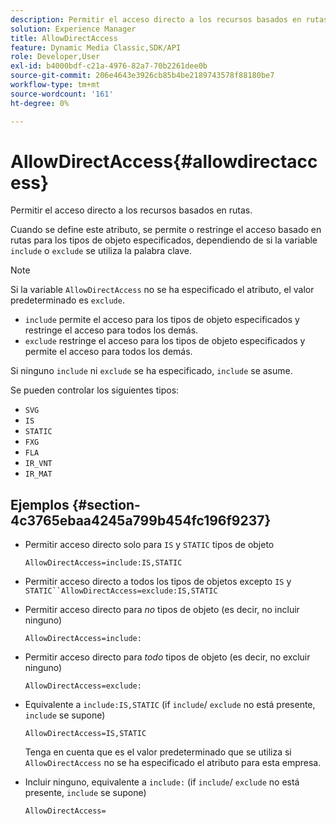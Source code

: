 ```yaml
---
description: Permitir el acceso directo a los recursos basados en rutas.
solution: Experience Manager
title: AllowDirectAccess
feature: Dynamic Media Classic,SDK/API
role: Developer,User
exl-id: b4000bdf-c21a-4976-82a7-70b2261dee0b
source-git-commit: 206e4643e3926cb85b4be2189743578f88180be7
workflow-type: tm+mt
source-wordcount: '161'
ht-degree: 0%

---
```


# AllowDirectAccess{#allowdirectaccess}

Permitir el acceso directo a los recursos basados en rutas.

Cuando se define este atributo, se permite o restringe el acceso basado en rutas para los tipos de objeto especificados, dependiendo de si la variable `include` o `exclude` se utiliza la palabra clave.

>[!NOTE]
>
>Si la variable `AllowDirectAccess` no se ha especificado el atributo, el valor predeterminado es `exclude`.

* `include` permite el acceso para los tipos de objeto especificados y restringe el acceso para todos los demás.
* `exclude` restringe el acceso para los tipos de objeto especificados y permite el acceso para todos los demás.

Si ninguno `include` ni `exclude` se ha especificado, `include` se asume.

Se pueden controlar los siguientes tipos:

* `SVG`
* `IS`
* `STATIC`
* `FXG`
* `FLA`
* `IR_VNT`
* `IR_MAT`

## Ejemplos {#section-4c3765ebaa4245a799b454fc196f9237}

* Permitir acceso directo solo para `IS` y `STATIC` tipos de objeto

   `AllowDirectAccess=include:IS,STATIC`

* Permitir acceso directo a todos los tipos de objetos excepto `IS` y `STATIC``AllowDirectAccess=exclude:IS,STATIC`

* Permitir acceso directo para *no* tipos de objeto (es decir, no incluir ninguno)

   `AllowDirectAccess=include:`

* Permitir acceso directo para *todo* tipos de objeto (es decir, no excluir ninguno)

   `AllowDirectAccess=exclude:`

* Equivalente a `include:IS,STATIC` (if `include`/ `exclude` no está presente, `include` se supone)

   `AllowDirectAccess=IS,STATIC`

   Tenga en cuenta que es el valor predeterminado que se utiliza si `AllowDirectAccess` no se ha especificado el atributo para esta empresa.

* Incluir ninguno, equivalente a `include:` (if `include`/ `exclude` no está presente, `include` se supone)

   `AllowDirectAccess=`
